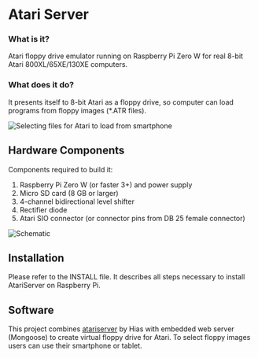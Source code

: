 # Atari Server

### What is it?
Atari floppy drive emulator running on Raspberry Pi Zero W for real 8-bit Atari 800XL/65XE/130XE computers.

### What does it do?
It presents itself to 8-bit Atari as a floppy drive, so computer can load programs from floppy images (*.ATR files).

![Selecting files for Atari to load from smartphone](/doc/images/screenshot.png?raw=true "Selecting files to load.")

## Hardware Components

Components required to build it:
1. Raspberry Pi Zero W (or faster 3+) and power supply
1. Micro SD card (8 GB or larger)
1. 4-channel bidirectional level shifter
1. Rectifier diode
1. Atari SIO connector (or connector pins from DB 25 female connector)

![Schematic](/doc/images/breadboard.png?raw=true "Schematic")

## Installation

Please refer to the INSTALL file. It describes all steps necessary to install AtariServer on Raspberry Pi.

## Software

This project combines [atariserver](https://www.horus.com/~hias/atari/) by Hias with embedded web server (Mongoose) to create virtual floppy drive for Atari. To select floppy images users can use their smartphone or tablet.
